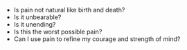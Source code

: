 ---
---

- Is pain not natural like birth and death? 
- Is it unbearable? 
- Is it unending? 
- Is this the worst possible pain? 
- Can I use pain to refine my courage and strength of mind? 
